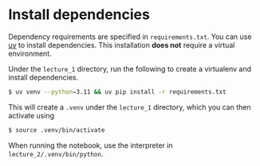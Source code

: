 # Install dependencies

Dependency requirements are specified in `requirements.txt`. You can use
[uv](https://docs.astral.sh/uv/getting-started/installation/) to install dependencies.
This installation **does not** require a virtual environment.

Under the `lecture_1` directory, run the following to create a virtualenv and install dependencies.
```bash
$ uv venv --python=3.11 && uv pip install -r requirements.txt
```
This will create a `.venv` under the `lecture_1` directory, which you can then activate using
```bash
$ source .venv/bin/activate
```
When running the notebook, use the interpreter in `lecture_2/.venv/bin/python`.
